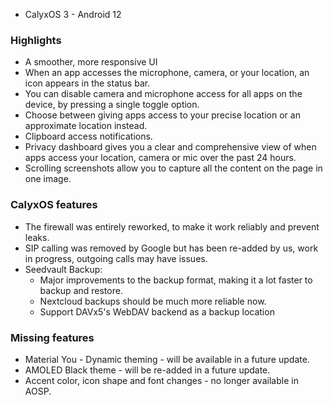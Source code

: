 * CalyxOS 3 - Android 12

### Highlights
* A smoother, more responsive UI
* When an app accesses the microphone, camera, or your location, an icon appears in the status bar.
* You can disable camera and microphone access for all apps on the device, by pressing a single toggle option.
* Choose between giving apps access to your precise location or an approximate location instead.
* Clipboard access notifications.
* Privacy dashboard gives you a clear and comprehensive view of when apps access your location, camera or mic over the past 24 hours.
* Scrolling screenshots allow you to capture all the content on the page in one image.

### CalyxOS features
* The firewall was entirely reworked, to make it work reliably and prevent leaks.
* SIP calling was removed by Google but has been re-added by us, work in progress, outgoing calls may have issues.
* Seedvault Backup:
  * Major improvements to the backup format, making it a lot faster to backup and restore.
  * Nextcloud backups should be much more reliable now.
  * Support DAVx5's WebDAV backend as a backup location

### Missing features
* Material You - Dynamic theming - will be available in a future update.
* AMOLED Black theme - will be re-added in a future update.
* Accent color, icon shape and font changes - no longer available in AOSP.
